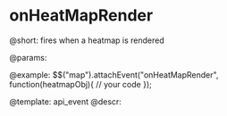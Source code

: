 onHeatMapRender
=============

@short:
	fires when a heatmap is rendered

@params:

@example:
$$("map").attachEvent("onHeatMapRender", function(heatmapObj){
    // your code
});

@template:	api_event
@descr:

